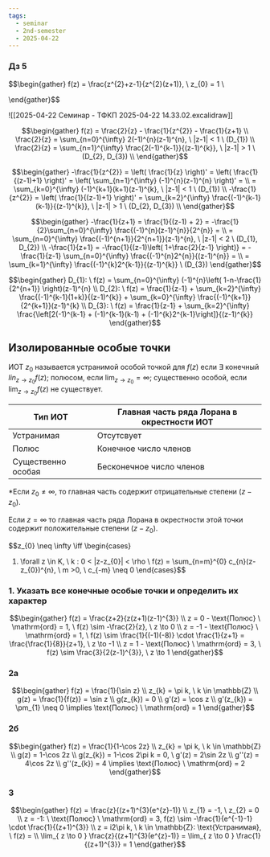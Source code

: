 ```yaml
---
tags:
  - seminar
  - 2nd-semester
  - 2025-04-22
---
```


### Дз 5

$$\begin{gather}
f(z) = \frac{z^{2}+z-1}{z^{2}(z+1)}, \ z_{0} = 1 \\

\end{gather}$$

![[2025-04-22 Семинар - ТФКП 2025-04-22 14.33.02.excalidraw]]

$$\begin{gather}
f(z) = \frac{2}{z} - \frac{1}{z^{2}} - \frac{1}{z+1} \\
\frac{2}{z} = \sum_{n=0}^{\infty} 2(-1)^{n}(z-1)^{n}, \ |z-1| < 1 \ (D_{1}) \\ \frac{2}{z} = \sum_{n=1}^{\infty} \frac{2(-1)^{k-1}}{(z-1)^{k}}, \ |z-1| > 1 \ (D_{2}, D_{3}) \\
\end{gather}$$

$$\begin{gather}
-\frac{1}{z^{2}} = \left( \frac{1}{z} \right)' = \left( \frac{1}{(z-1)+1} \right)' = \left( \sum_{n=1}^{\infty} (-1)^{n}(z-1)^{n}  \right)' = \\
= \sum_{k=0}^{\infty} (-1)^{k+1}(k+1)(z-1)^{k}, \ |z-1| < 1 \ (D_{1}) \\
-\frac{1}{z^{2}} = \left( \frac{1}{(z-1)+1} \right)' = \sum_{k=2}^{\infty} \frac{(-1)^{k-1}(k-1)}{(z-1)^{k}}, \ |z-1| > 1 \ (D_{2}, D_{3}) \\
\end{gather}$$

$$\begin{gather}
-\frac{1}{z+1} = \frac{1}{(z-1) + 2} = -\frac{1}{2}\sum_{n=0}^{\infty} \frac{(-1)^{n}(z-1)^{n}}{2^{n}} = \\
= \sum_{n=0}^{\infty} \frac{(-1)^{n+1}}{2^{n+1}}(z-1)^{n}, \ |z-1| < 2 \ (D_{1}, D_{2}) \\
-\frac{1}{z+1} = -\frac{1}{(z-1)\left( 1+\frac{2}{z-1} \right)} = -\frac{1}{z-1} \sum_{n=0}^{\infty} \frac{(-1)^{n}2^{n}}{(z-1)^{n}} = \\
= \sum_{k=1}^{\infty} \frac{(-1)^{k}2^{k-1}}{(z-1)^{k}} \ (D_{3})
\end{gather}$$

$$\begin{gather}
D_{1}: \ f(z) = \sum_{n=0}^{\infty} (-1)^{n}\left( 1-n-\frac{1}{2^{n+1}} \right)(z-1)^{n} \\
D_{2}: \ f(z) = \frac{1}{z-1} + \sum_{k=2}^{\infty} \frac{(-1)^{k-1}(1+k)}{(z-1)^{k}} + \sum_{k=0}^{\infty} \frac{(-1)^{k+1}}{2^{k+1}}(z-1)^{k} \\
D_{3}: \ f(z) = \frac{1}{z-1} + \sum_{k=2}^{\infty} \frac{\left[2(-1)^{k-1} + (-1)^{k-1}(k-1) + (-1)^{k}2^{k-1}\right]}{(z-1)^{k}}
\end{gather}$$

## Изолированные особые точки

ИОТ $z_{0}$ называется устранимой особой точкой для $f(z)$ если $\exists$ конечный $lin_{z \to z_{0}}f(z)$; полюсом, если $\lim_{ z \to z_{0} } = \infty$; существенно особой, если $\lim_{ z \to z_{0} }f(z)$ не существует.


| Тип ИОТ            | Главная часть ряда Лорана в окрестности ИОТ |
| ------------------ | ------------------------------------------- |
| Устранимая         | Отсутсвует                                  |
| Полюс              | Конечное число членов                       |
| Существенно особая | Бесконечное число членов                    |
\*Если $z_{0} \neq \infty$, то главная часть содержит отрицательные степени $(z-z_{0})$.

Если $z = \infty$ то главная часть ряда Лорана в окрестности этой точки содержит положительные степени $(z-z_{0})$.

$$z_{0} \neq \infty \iff \begin{cases}
1. \forall z \in K, \ k : 0 < |z-z_{0}| < \rho \\
f(z) = \sum_{n=m}^{0}  c_{n}(z-z_{0})^{n}, \ m >0, \ c_{-m} \neq 0
\end{cases}$$

### 1. Указать все конечные особые точки и определить их характер

$$\begin{gather}
f(z) = \frac{z+2}{z(z+1)(z-1)^{3}} \\
z = 0 - \text{Полюс} \ \mathrm{ord} = 1, \ f(z) \sim -\frac{2}{z}, \ z \to 0 \\
z = -1 - \text{Полюс} \ \mathrm{ord} = 1, \ f(z) \sim \frac{1}{(-1)(-8)} \cdot \frac{1}{z+1} = \frac{\frac{1}{8}}{z+1}, \ z \to -1 \\
z = 1 - \text{Полюс} \ \mathrm{ord} = 3, \ f(z) \sim \frac{3}{2(z-1)^{3}}, \ z \to 1
\end{gather}$$

### 2а

$$\begin{gather}
f(z) = \frac{1}{\sin z} \\
z_{k} = \pi k, \ k \in \mathbb{Z} \\
g(z) = \frac{1}{f(z)} = \sin z \\
g(z_{k}) = 0 \\
g'(z) = \cos z \\
g'(z_{k}) = \pm_{1} \neq 0 \implies \text{Полюс} \ \mathrm{ord} = 1
\end{gather}$$

### 2б

$$\begin{gather}
f(z) = \frac{1}{1-\cos 2z} \\
z_{k} = \pi k, \ k \in \mathbb{Z} \\
g(z) = 1-\cos 2z \\
g(z_{k}) = 1-\cos 2\pi k = 0, \ 
g'(z) = 2\sin 2z \\
g''(z) = 4\cos 2z \\
g''(z_{k}) = 4 \implies \text{Полюс} \ \mathrm{ord} = 2
\end{gather}$$

### 3

$$\begin{gather}
f(z) = \frac{z}{(z+1)^{3}(e^{z}-1)} \\
z_{1} = -1, \ z_{2} = 0 \\
z = -1: \ \text{Полюс} \ \mathrm{ord} = 3, f(z) \sim -\frac{1}{e^{-1}-1} \cdot \frac{1}{(z+1)^{3}} \\
z = i2\pi k, \ k \in \mathbb{Z}: \text{Устранимая}, \ f(z) =  \\
\lim_{ z \to 0 }  \frac{z}{(z+1)^{3}(e^{z}-1)} = \lim_{ z \to 0 } \frac{1}{(z+1)^{3}} = 1
\end{gather}$$